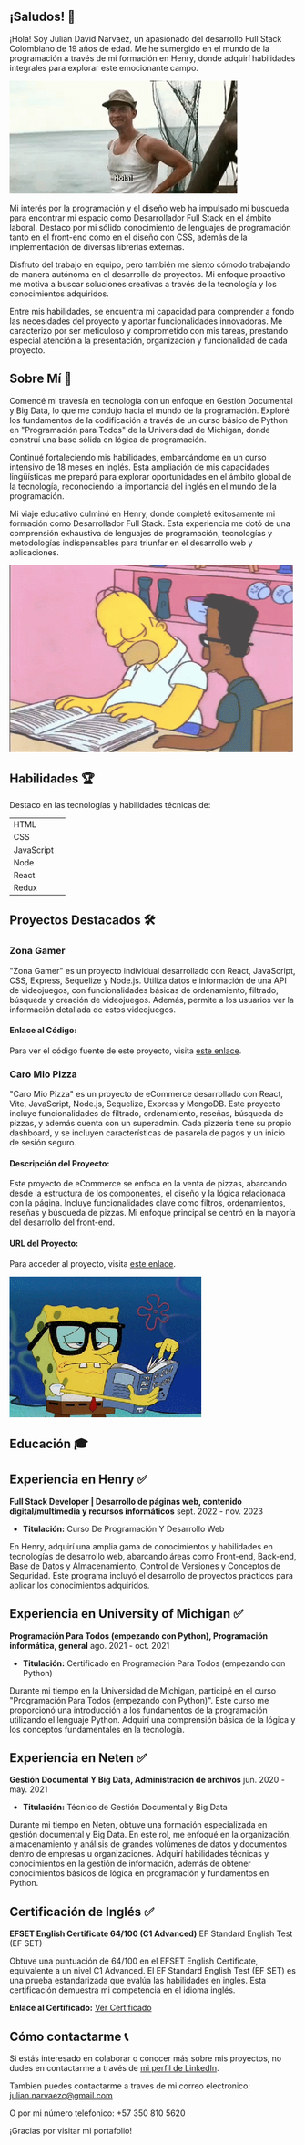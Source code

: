 ## ¡Saludos! 👋

¡Hola! Soy Julian David Narvaez, un apasionado del desarrollo Full Stack Colombiano de 19 años de edad. Me he sumergido en el mundo de la programación a través de mi formación en Henry, donde adquirí habilidades integrales para explorar este emocionante campo.

![Texto alternativo](gifs/saludo.gif)

Mi interés por la programación y el diseño web ha impulsado mi búsqueda para encontrar mi espacio como Desarrollador Full Stack en el ámbito laboral. Destaco por mi sólido conocimiento de lenguajes de programación tanto en el front-end como en el diseño con CSS, además de la implementación de diversas librerías externas.

Disfruto del trabajo en equipo, pero también me siento cómodo trabajando de manera autónoma en el desarrollo de proyectos. Mi enfoque proactivo me motiva a buscar soluciones creativas a través de la tecnología y los conocimientos adquiridos.

Entre mis habilidades, se encuentra mi capacidad para comprender a fondo las necesidades del proyecto y aportar funcionalidades innovadoras. Me caracterizo por ser meticuloso y comprometido con mis tareas, prestando especial atención a la presentación, organización y funcionalidad de cada proyecto.


## Sobre Mí 🌟
Comencé mi travesía en tecnología con un enfoque en Gestión Documental y Big Data, lo que me condujo hacia el mundo de la programación. Exploré los fundamentos de la codificación a través de un curso básico de Python en "Programación para Todos" de la Universidad de Michigan, donde construí una base sólida en lógica de programación.

Continué fortaleciendo mis habilidades, embarcándome en un curso intensivo de 18 meses en inglés. Esta ampliación de mis capacidades lingüísticas me preparó para explorar oportunidades en el ámbito global de la tecnología, reconociendo la importancia del inglés en el mundo de la programación.

Mi viaje educativo culminó en Henry, donde completé exitosamente mi formación como Desarrollador Full Stack. Esta experiencia me dotó de una comprensión exhaustiva de lenguajes de programación, tecnologías y metodologías indispensables para triunfar en el desarrollo web y aplicaciones.

![Texto alternativo](gifs/simp.gif)

## Habilidades 🏆
Destaco en las tecnologías y habilidades técnicas de:

|  |  |
| ---------- | ------ |
| HTML       |
| CSS        | 
| JavaScript | 
| Node       |
| React      |
| Redux      |


## Proyectos Destacados 🛠️

### Zona Gamer

"Zona Gamer" es un proyecto individual desarrollado con React, JavaScript, CSS, Express, Sequelize y Node.js. Utiliza datos e información de una API de videojuegos, con funcionalidades básicas de ordenamiento, filtrado, búsqueda y creación de videojuegos. Además, permite a los usuarios ver la información detallada de estos videojuegos.

#### Enlace al Código:
Para ver el código fuente de este proyecto, visita [este enlace](https://github.com/julian-nac/Proyecto-Individual).


### Caro Mio Pizza

"Caro Mio Pizza" es un proyecto de eCommerce desarrollado con React, Vite, JavaScript, Node.js, Sequelize, Express y MongoDB. Este proyecto incluye funcionalidades de filtrado, ordenamiento, reseñas, búsqueda de pizzas, y además cuenta con un superadmin. Cada pizzería tiene su propio dashboard, y se incluyen características de pasarela de pagos y un inicio de sesión seguro.

#### Descripción del Proyecto:

Este proyecto de eCommerce se enfoca en la venta de pizzas, abarcando desde la estructura de los componentes, el diseño y la lógica relacionada con la página. Incluye funcionalidades clave como filtros, ordenamientos, reseñas y búsqueda de pizzas. Mi enfoque principal se centró en la mayoría del desarrollo del front-end.

#### URL del Proyecto:
Para acceder al proyecto, visita [este enlace](https://pfcaromio.vercel.app/).

![Texto alternativo](gifs/bob.gif)

## Educación 🎓

## Experiencia en Henry ✅

**Full Stack Developer | Desarrollo de páginas web, contenido digital/multimedia y recursos informáticos**
sept. 2022 - nov. 2023

- **Titulación:** Curso De Programación Y Desarrollo Web

En Henry, adquirí una amplia gama de conocimientos y habilidades en tecnologías de desarrollo web, abarcando áreas como Front-end, Back-end, Base de Datos y Almacenamiento, Control de Versiones y Conceptos de Seguridad. Este programa incluyó el desarrollo de proyectos prácticos para aplicar los conocimientos adquiridos.

## Experiencia en University of Michigan ✅

**Programación Para Todos (empezando con Python), Programación informática, general**
ago. 2021 - oct. 2021

- **Titulación:** Certificado en Programación Para Todos (empezando con Python)

Durante mi tiempo en la Universidad de Michigan, participé en el curso "Programación Para Todos (empezando con Python)". Este curso me proporcionó una introducción a los fundamentos de la programación utilizando el lenguaje Python. Adquirí una comprensión básica de la lógica y los conceptos fundamentales en la tecnología.

## Experiencia en Neten ✅

**Gestión Documental Y Big Data, Administración de archivos**
jun. 2020 - may. 2021

- **Titulación:** Técnico de Gestión Documental y Big Data

Durante mi tiempo en Neten, obtuve una formación especializada en gestión documental y Big Data. En este rol, me enfoqué en la organización, almacenamiento y análisis de grandes volúmenes de datos y documentos dentro de empresas u organizaciones. Adquirí habilidades técnicas y conocimientos en la gestión de información, además de obtener conocimientos básicos de lógica en programación y fundamentos en Python.


## Certificación de Inglés ✅

**EFSET English Certificate 64/100 (C1 Advanced)**
EF Standard English Test (EF SET)

Obtuve una puntuación de 64/100 en el EFSET English Certificate, equivalente a un nivel C1 Advanced. El EF Standard English Test (EF SET) es una prueba estandarizada que evalúa las habilidades en inglés. Esta certificación demuestra mi competencia en el idioma inglés.

**Enlace al Certificado:**
[Ver Certificado](https://www.efset.org/cert/hk7DHL)



## Cómo contactarme 📞

Si estás interesado en colaborar o conocer más sobre mis proyectos, no dudes en contactarme a través de [mi perfil de LinkedIn](https://www.linkedin.com/in/julian-david-narvaez-a2b38b299/).

Tambien puedes contactarme a traves de mi correo electronico: julian.narvaezc@gmail.com

O por mi número telefonico: +57 350 810 5620

¡Gracias por visitar mi portafolio!
